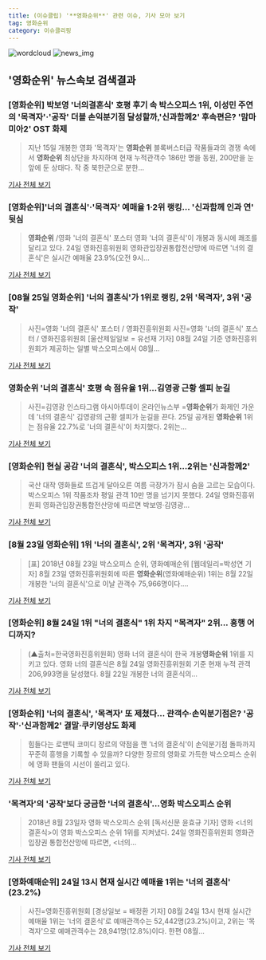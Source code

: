 ```yaml
---
title: (이슈클립) '**영화순위**' 관련 이슈, 기사 모아 보기
tag: 영화순위
category: 이슈클리핑
---
```

![wordcloud](https://s3.ap-northeast-2.amazonaws.com/lyrics101-wordcloud/2018-08-25-1535161626.png)
![news_img](https://user-images.githubusercontent.com/42597476/44507050-1206f400-a6e4-11e8-8d98-7ffbfebb353f.png)
## **'**영화순위**'** 뉴스속보 검색결과
### [**영화순위**] 박보영 '너의결혼식' 호평 후기 속 박스오피스 1위, 이성민 주연의 '목격자'·'공작' 더블 손익분기점 달성할까,'신과함께2' 후속편은? '맘마미아2' OST 화제

>지난 15일 개봉한 영화 '목격자'는 **영화순위** 블록버스터급 작품들과의 경쟁 속에서 **영화순위** 최상단을 차지하며 현재 누적관객수 186만 명을 동원, 200만을 눈 앞에 둔 상태다. 작 중 북한군으로 분한...

<a href="http://www.sportsq.co.kr/news/articleView.html?idxno=299997" target="_blank">기사 전체 보기</a>

### [**영화순위**]'너의 결혼식'·'목격자' 예매율 1·2위 랭킹… '신과함께 인과 연' 뒷심

>**영화순위** /영화 '너의 결혼식' 포스터  영화 '너의 결혼식'이 개봉과 동시에 쾌조를 달리고 있다.   24일 영화진흥위원회 영화관입장권통합전산망에 따르면 '너의 결혼식'은 실시간 예매율 23.9%(오전 9시...

<a href="http://www.kyeongin.com/main/view.php?key=20180825000854023" target="_blank">기사 전체 보기</a>

### [08월 25일 **영화순위**] '너의 결혼식'가 1위로 랭킹, 2위 '목격자', 3위 '공작'

>사진=영화 '너의 결혼식' 포스터 / 영화진흥위원회 사진=영화 '너의 결혼식' 포스터 / 영화진흥위원회 [울산제일일보 = 유선재 기자] 08월 24일 기준 영화진흥위원회가 제공하는 일별 박스오피스에서 08월...

<a href="http://www.ujeil.com/news/articleView.html?idxno=211238" target="_blank">기사 전체 보기</a>

### **영화순위** '너의 결혼식' 호평 속 점유율 1위…김영광 근황 셀피 눈길

>사진=김영광 인스타그램 아시아투데이 온라인뉴스부 =**영화순위**가 화제인 가운데 '너의 결혼식' 김영광의 근황 셀피가 눈길을 끈다. 25일 공개된 **영화순위** 1위는 점유율 22.7%로 '너의 결혼식'이 차지했다. 2위는...

<a href="http://www.asiatoday.co.kr/view.php?key=20180825000846545" target="_blank">기사 전체 보기</a>

### [**영화순위**] 현실 공감 '너의 결혼식', 박스오피스 1위…2위는 '신과함께2'

>국산 대작 영화들로 뜨겁게 달아오른 여름 극장가가 잠시 숨을 고르는 모습이다. 박스오피스 1위 작품조차 평일 관객 10만 명을 넘기지 못했다. 24일 영화진흥위원회 영화관입장권통합전산망에 따르면 박보영·김영광...

<a href="http://www.topstarnews.net/news/articleView.html?idxno=470578" target="_blank">기사 전체 보기</a>

### [8월 23일 **영화순위**] 1위 '너의 결혼식', 2위 '목격자', 3위 '공작'

>[표] 2018년 08월 23일 박스오피스 순위, 영화예매순위 [웹데일리=박성연 기자] 8월 23일 영화진흥위원회에 따른 **영화순위**(영화예매순위) 1위는 8월 22일 개봉한 '너의 결혼식'으로 이날 관객수 75,966명이다....

<a href="http://www.webdaily.co.kr/view.php?ud=201808240002047031edd3050309_7" target="_blank">기사 전체 보기</a>

### [**영화순위**] 8월 24일 1위 "너의 결혼식" 1위 차지 "목격자" 2위... 흥행 어디까지?

>(▲출처=한국영화진흥위원회) 영화 너의 결혼식이 한국 개봉**영화순위** 1위를 지키고 있다. 영화 너의 결혼식은 8월 24일 영화진흥위원회 기준 현재 누적 관객 206,993명을 달성했다. 8월 22일 개봉한 너의 결혼식의...

<a href="http://medicalreport.kr/news/view/50264" target="_blank">기사 전체 보기</a>

### [**영화순위**] '너의 결혼식', '목격자' 또 제쳤다… 관객수·손익분기점은? '공작'·'신과함께2' 결말·쿠키영상도 화제

>힘들다는 로맨틱 코미디 장르의 약점을 깬 '너의 결혼식'이 손익분기점 돌파까지 꾸준히 흥행을 기록할 수 있을까? 다양한 장르의 영화로 가득한 박스오피스 순위에 영화 팬들의 시선이 쏠리고 있다.

<a href="http://www.sportsq.co.kr/news/articleView.html?idxno=299873" target="_blank">기사 전체 보기</a>

### '목격자'의 '공작'보다 궁금한 '너의 결혼식'…영화 박스오피스 순위

>2018년 8월 23일자 영화 박스오피스 순위 [독서신문 윤효규 기자] 영화 <너의 결혼식>이 영화 박스오피스 순위 1위를 지켜냈다. 24일 영화진흥위원회 영화관 입장권 통합전산망에 따르면, <너의...

<a href="http://www.readersnews.com/news/articleView.html?idxno=81620" target="_blank">기사 전체 보기</a>

### [영화예매순위] 24일 13시 현재 실시간 예매율 1위는 '너의 결혼식' (23.2%)

>사진=영화진흥위원회 [경상일보 = 배정환 기자] 08월 24일 13시 현재 실시간 예매율 1위는 '너의 결혼식'로 예매관객수는 52,442명(23.2%)이고, 2위는 '목격자'으로 예매관객수는 28,941명(12.8%)이다. 한편 08월...

<a href="http://www.ksilbo.co.kr/news/articleView.html?idxno=654782" target="_blank">기사 전체 보기</a>


